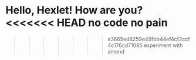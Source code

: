 Hello, Hexlet! How are you?
<<<<<<< HEAD
no code no pain
=======
>>>>>>> a3665ed8259e49fbb44ef4cf2ccf4c176cd71085
experiment with amend
